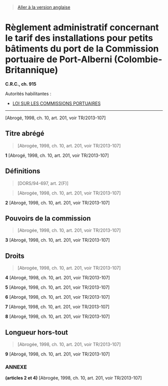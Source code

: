 > [Aller à la version anglaise](/en/Regulations/Consolidated%20Regulations%20of%20Canada/901-1000/C.R.C.,%20c.%20915.md)

# Règlement administratif concernant le tarif des installations pour petits bâtiments du port de la Commission portuaire de Port-Alberni (Colombie-Britannique)

**C.R.C., ch. 915**

Autorités habilitantes : 
- [LOI SUR LES COMMISSIONS PORTUAIRES](/fr/Lois/Lois%20révisées%20du%20Canada/H/H-1.md)

----------


[Abrogé, 1998, ch. 10, art. 201, voir TR/2013-107]



## Titre abrégé
> [Abrogée, 1998, ch. 10, art. 201, voir TR/2013-107]



**1** [Abrogé, 1998, ch. 10, art. 201, voir TR/2013-107]




## Définitions
> [DORS/94-697, art. 2(F)]

> [Abrogée, 1998, ch. 10, art. 201, voir TR/2013-107]



**2** [Abrogé, 1998, ch. 10, art. 201, voir TR/2013-107]




## Pouvoirs de la commission
> [Abrogée, 1998, ch. 10, art. 201, voir TR/2013-107]



**3** [Abrogé, 1998, ch. 10, art. 201, voir TR/2013-107]




## Droits
> [Abrogée, 1998, ch. 10, art. 201, voir TR/2013-107]



**4** [Abrogé, 1998, ch. 10, art. 201, voir TR/2013-107]



**5** [Abrogé, 1998, ch. 10, art. 201, voir TR/2013-107]



**6** [Abrogé, 1998, ch. 10, art. 201, voir TR/2013-107]



**7** [Abrogé, 1998, ch. 10, art. 201, voir TR/2013-107]



**8** [Abrogé, 1998, ch. 10, art. 201, voir TR/2013-107]




## Longueur hors-tout
> [Abrogée, 1998, ch. 10, art. 201, voir TR/2013-107]



**9** [Abrogé, 1998, ch. 10, art. 201, voir TR/2013-107]




### **ANNEXE** 
**(articles 2 et 4)**
[Abrogée, 1998, ch. 10, art. 201, voir TR/2013-107]


